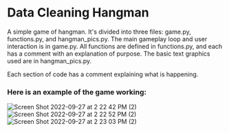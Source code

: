 # Data Cleaning Hangman
A simple game of hangman. It's divided into three files: game.py, functions.py, and hangman_pics.py. The main gameplay loop and user interaction is in game.py. All functions are defined in functions.py, and each has a comment
with an explanation of purpose. The basic text graphics used are in hangman_pics.py.

Each section of code has a comment explaining what is happening. 

### Here is an example of the game working:

![Screen Shot 2022-09-27 at 2 22 42 PM (2)](https://user-images.githubusercontent.com/76271011/192612046-f5fef280-d84b-4f41-9efc-06a153221469.png)
![Screen Shot 2022-09-27 at 2 22 52 PM (2)](https://user-images.githubusercontent.com/76271011/192612055-b187fc73-5bf5-4ee1-b832-c109c97cf67c.png)
![Screen Shot 2022-09-27 at 2 23 03 PM (2)](https://user-images.githubusercontent.com/76271011/192612035-166ddb17-e27c-48e9-9e1a-bbf35b81d7d3.png)

